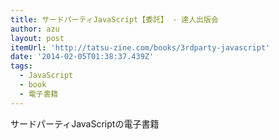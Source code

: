 ```yaml
---
title: サードパーティJavaScript【委託】 - 達人出版会
author: azu
layout: post
itemUrl: 'http://tatsu-zine.com/books/3rdparty-javascript'
date: '2014-02-05T01:38:37.439Z'
tags:
  - JavaScript
  - book
  - 電子書籍
---
```

サードパーティJavaScriptの電子書籍
